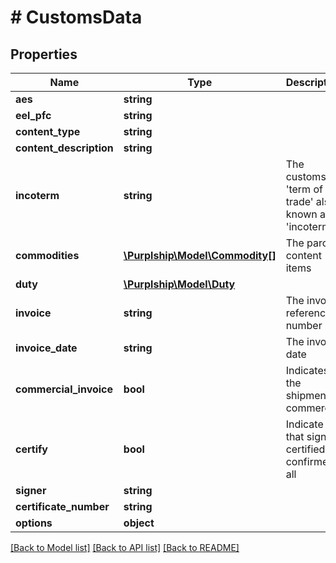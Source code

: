 # # CustomsData

## Properties

Name | Type | Description | Notes
------------ | ------------- | ------------- | -------------
**aes** | **string** |  | [optional]
**eel_pfc** | **string** |  | [optional]
**content_type** | **string** |  | [optional]
**content_description** | **string** |  | [optional]
**incoterm** | **string** | The customs &#39;term of trade&#39; also known as &#39;incoterm&#39; | [optional]
**commodities** | [**\Purplship\Model\Commodity[]**](Commodity.md) | The parcel content items | [optional]
**duty** | [**\Purplship\Model\Duty**](Duty.md) |  | [optional]
**invoice** | **string** | The invoice reference number | [optional]
**invoice_date** | **string** | The invoice date | [optional]
**commercial_invoice** | **bool** | Indicates if the shipment is commercial | [optional]
**certify** | **bool** | Indicate that signer certified confirmed all | [optional]
**signer** | **string** |  | [optional]
**certificate_number** | **string** |  | [optional]
**options** | **object** |  | [optional]

[[Back to Model list]](../../README.md#models) [[Back to API list]](../../README.md#endpoints) [[Back to README]](../../README.md)
